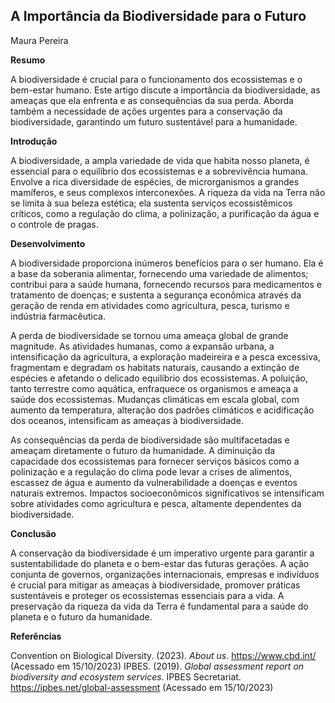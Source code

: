 ## A Importância da Biodiversidade para o Futuro

  Maura  Pereira

**Resumo**

 A biodiversidade é crucial para o funcionamento dos ecossistemas e o bem-estar humano. Este artigo discute a importância da biodiversidade, as ameaças que ela enfrenta e as consequências da sua perda. Aborda também a necessidade de ações urgentes para a conservação da biodiversidade, garantindo um futuro sustentável para a humanidade.

**Introdução**

A biodiversidade, a ampla variedade de vida que habita nosso planeta, é essencial para o equilíbrio dos ecossistemas e a sobrevivência humana.  Envolve a rica diversidade de espécies, de microrganismos a grandes mamíferos, e seus complexos interconexões.  A riqueza da vida na Terra não se limita à sua beleza estética; ela sustenta serviços ecossistêmicos críticos, como a regulação do clima, a polinização, a purificação da água e o controle de pragas.

**Desenvolvimento**

A biodiversidade proporciona inúmeros benefícios para o ser humano. Ela é a base da soberania alimentar, fornecendo uma variedade de alimentos; contribui para a saúde humana, fornecendo recursos para medicamentos e tratamento de doenças; e sustenta a segurança econômica através da geração de renda em atividades como agricultura, pesca, turismo e indústria farmacêutica.

A perda de biodiversidade se tornou uma ameaça global de grande magnitude. As atividades humanas, como a expansão urbana, a intensificação da agricultura, a exploração madeireira e a pesca excessiva, fragmentam e degradam os habitats naturais, causando a extinção de espécies e afetando o delicado equilíbrio dos ecossistemas. A poluição, tanto terrestre como aquática, enfraquece os organismos e ameaça a saúde dos ecossistemas. Mudanças climáticas em escala global, com aumento da temperatura, alteração dos padrões climáticos e acidificação dos oceanos, intensificam as ameaças à biodiversidade.

As consequências da perda de biodiversidade são multifacetadas e ameaçam diretamente o futuro da humanidade. A diminuição da capacidade dos ecossistemas para fornecer serviços básicos como a polinização e a regulação do clima pode levar a crises de alimentos, escassez de água e aumento da vulnerabilidade a doenças e eventos naturais extremos.  Impactos socioeconômicos significativos se intensificam sobre atividades como agricultura e pesca,  altamente dependentes da biodiversidade. 

**Conclusão**

A conservação da biodiversidade é um imperativo urgente para garantir a sustentabilidade do planeta e o bem-estar das futuras gerações.  A ação conjunta de governos, organizações internacionais, empresas e indivíduos é crucial para mitigar as ameaças à biodiversidade, promover práticas sustentáveis e proteger os ecossistemas essenciais para a vida. A preservação da riqueza da vida da Terra é fundamental para a saúde do planeta e o futuro da humanidade.

**Referências**

Convention on Biological Diversity. (2023). *About us*. https://www.cbd.int/ (Acessado em 15/10/2023)
IPBES. (2019). *Global assessment report on biodiversity and ecosystem services*. IPBES Secretariat. https://ipbes.net/global-assessment (Acessado em 15/10/2023)